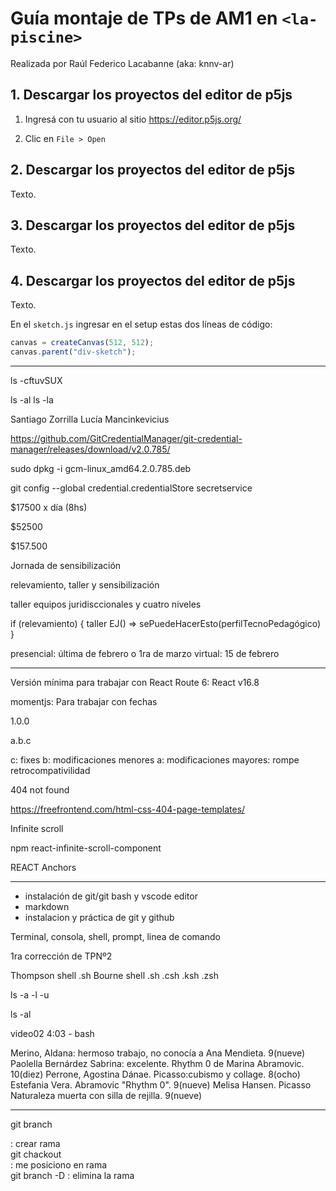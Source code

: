 # Guía montaje de TPs de AM1 en `<la-piscine>`

Realizada por Raúl Federico Lacabanne (aka: knnv-ar)

## 1. Descargar los proyectos del editor de p5js

1. Ingresá con tu usuario al sitio https://editor.p5js.org/

2. Clic en `File > Open` 

## 2. Descargar los proyectos del editor de p5js

Texto.

## 3. Descargar los proyectos del editor de p5js

Texto.

## 4. Descargar los proyectos del editor de p5js

Texto.

En el `sketch.js` ingresar en el setup estas dos líneas de código:

```js
canvas = createCanvas(512, 512);
canvas.parent("div-sketch");
```
---
ls -cftuvSUX

ls -al
ls -la

Santiago Zorrilla
Lucía Mancinkevicius


https://github.com/GitCredentialManager/git-credential-manager/releases/download/v2.0.785/


sudo dpkg -i gcm-linux_amd64.2.0.785.deb




git config --global credential.credentialStore secretservice

$17500 x día (8hs)

$52500

$157.500

Jornada de sensibilización

relevamiento, taller y sensibilización

taller equipos juridisccionales y cuatro niveles

if (relevamiento) {
taller EJ() => sePuedeHacerEsto(perfilTecnoPedagógico)
}

presencial: última de febrero o 1ra de marzo
virtual: 15 de febrero

---

Versión mínima para trabajar con React Route 6: React v16.8

momentjs: Para trabajar con fechas

1.0.0

a.b.c

c: fixes
b: modificaciones menores
a: modificaciones mayores: rompe retrocompativilidad

404 not found

https://freefrontend.com/html-css-404-page-templates/

Infinite scroll

npm react-infinite-scroll-component

REACT Anchors

---

* instalación de git/git bash y vscode editor
* markdown
* instalacion y práctica de git y github

Terminal, consola, shell, prompt, linea de comando

1ra corrección de TPNº2

Thompson shell 	.sh
Bourne shell 	.sh
		.csh
		.ksh
		.zsh



ls -a -l -u

ls -al

video02	4:03 - bash

Merino, Aldana: hermoso trabajo, no conocía a Ana Mendieta. 9(nueve)
Paolella Bernárdez Sabrina: excelente. Rhythm 0 de Marina Abramovic. 10(diez)
Perrone, Agostina Dánae. Picasso:cubismo y collage. 8(ocho)
Estefania Vera. Abramovic "Rhythm 0". 9(nueve)
Melisa Hansen. Picasso Naturaleza muerta con silla de rejilla. 9(nueve)

---

git branch <main>: crear rama <main>
git chackout <main>: me posiciono en rama <main>
git branch -D <master>: elimina la rama <master>





